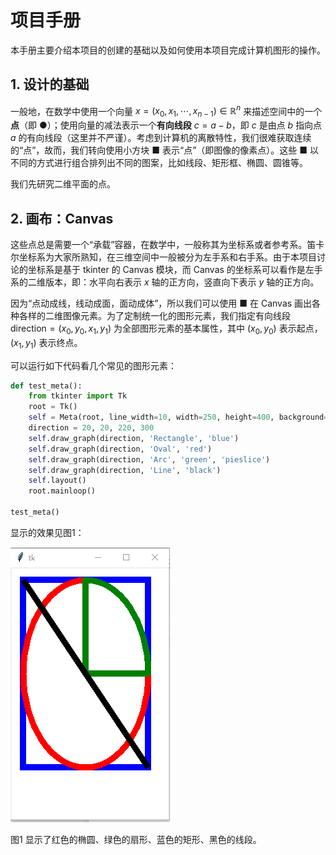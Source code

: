 # 项目手册

本手册主要介绍本项目的创建的基础以及如何使用本项目完成计算机图形的操作。

## 1. 设计的基础

一般地，在数学中使用一个向量 $x=(x_0,x_1,\cdots,x_{n-1}) \in \mathbb{R}^n$ 来描述空间中的一个**点**（即 ●）；使用向量的减法表示一个**有向线段** $c = a - b$，即 $c$ 是由点 $b$ 指向点 $a$ 的有向线段（这里并不严谨）。考虑到计算机的离散特性，我们很难获取连续的“点”，故而，我们转向使用小方块 ■ 表示“点”（即图像的像素点）。这些 ■ 以不同的方式进行组合排列出不同的图案，比如线段、矩形框、椭圆、圆锥等。

我们先研究二维平面的点。

## 2. 画布：Canvas

这些点总是需要一个“承载”容器，在数学中，一般称其为坐标系或者参考系。笛卡尔坐标系为大家所熟知，在三维空间中一般被分为左手系和右手系。由于本项目讨论的坐标系是基于 tkinter 的 Canvas 模块，而 Canvas 的坐标系可以看作是左手系的二维版本，即：水平向右表示 $x$ 轴的正方向，竖直向下表示 $y$ 轴的正方向。

因为“点动成线，线动成面，面动成体”，所以我们可以使用 ■ 在 Canvas 画出各种各样的二维图像元素。为了定制统一化的图形元素，我们指定有向线段 $\text{direction}=(x_0,y_0,x_1,y_1)$ 为全部图形元素的基本属性，其中 $(x_0,y_0)$ 表示起点，$(x_1,y_1)$ 表示终点。

可以运行如下代码看几个常见的图形元素：

```python
def test_meta():
    from tkinter import Tk
    root = Tk()
    self = Meta(root, line_width=10, width=250, height=400, background='white')
    direction = 20, 20, 220, 300
    self.draw_graph(direction, 'Rectangle', 'blue')
    self.draw_graph(direction, 'Oval', 'red')
    self.draw_graph(direction, 'Arc', 'green', 'pieslice')
    self.draw_graph(direction, 'Line', 'black')
    self.layout()
    root.mainloop()

test_meta()
```

显示的效果见图1：

![图1 常见的图形元素](../images/test_meta.png)

图1 显示了红色的椭圆、绿色的扇形、蓝色的矩形、黑色的线段。
